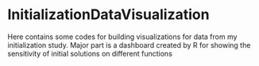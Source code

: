 # InitializationDataVisualization

Here contains some codes for building visualizations for data from my initialization study. Major part is a dashboard created by R
for showing the sensitivity of initial solutions on different functions
